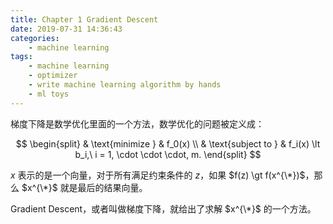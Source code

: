 ```yaml
---
title: Chapter 1 Gradient Descent
date: 2019-07-31 14:36:43
categories:
    - machine learning
tags: 
    - machine learning
    - optimizer
    - write machine learning algorithm by hands
    - ml toys
---
```


梯度下降是数学优化里面的一个方法，数学优化的问题被定义成：

$$
\begin{split}
& \text{minimize } & f_0(x) \\
& \text{subject to } & f_i(x) \lt b_i,\ i = 1, \cdot \cdot \cdot, m.
\end{split}
$$

$x$ 表示的是一个向量，对于所有满足约束条件的 $z$，如果 $f(z) \gt f(x^{\*})$，那么 $x^{\*}$ 就是最后的结果向量。

<!-- more -->

Gradient Descent，或者叫做梯度下降，就给出了求解 $x^{\*}$ 的一个方法。